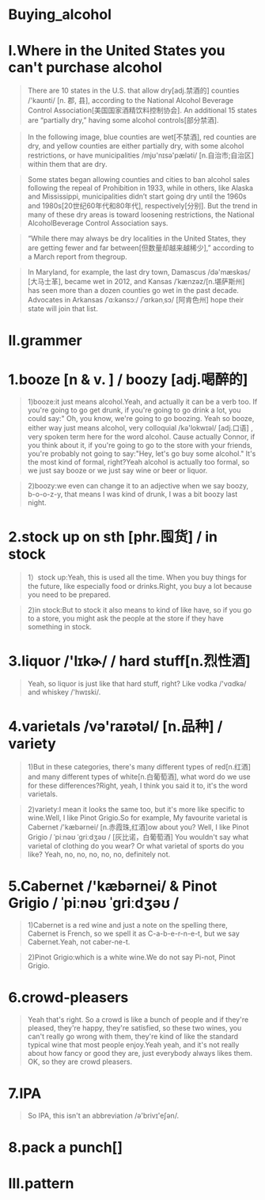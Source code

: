 # Buying_alcohol
# I.Where in the United States you can't purchase alcohol
> There are 10 states in the U.S. that allow dry[adj.禁酒的] counties /'kaʊnti/ [n. 郡, 县], according to the National Alcohol Beverage Control Association[美国国家酒精饮料控制协会]. An additional 15 states are “partially dry,” having some alcohol controls[部分禁酒].

> In the following image, blue counties are wet[不禁酒], red counties are dry, and yellow counties are either partially dry, with some alcohol restrictions, or have municipalities /mjʊ'nɪsə'pæləti/ [n.自治市;自治区] within them that are dry.

> Some states began allowing counties and cities to ban alcohol sales following the repeal of Prohibition in 1933, while in others, like Alaska and Mississippi, municipalities didn’t start going dry until the 1960s and 1980s[20世纪60年代和80年代], respectively[分别]. But the trend in many of these dry areas is toward loosening restrictions, the National AlcoholBeverage Control Association says.

> “While there may always be dry localities in the United States, they are getting fewer and far between[但数量却越来越稀少],” according to a March report from thegroup.

> In Maryland, for example, the last dry town, Damascus /də'mæskəs/ [大马士革], became wet in 2012, and Kansas /ˈkænzəz/[n.堪萨斯州] has seen more than a dozen counties go wet in the past decade. Advocates in Arkansas /ˈɑ:kənsɔ:/ /ˈɑrkənˌsɔ/ [阿肯色州] hope their state will join that list.

# II.grammer
# 1.booze [n & v. ] / boozy [adj.喝醉的] 
> 1)booze:it just means alcohol.Yeah, and actually it can be a verb too. If you're going to go get drunk, if you're going to go drink a lot, you could say:" Oh, you know, we're going to go boozing. Yeah so booze, either way just means alcohol, very colloquial /kə'lokwɪəl/ [adj.口语] , very spoken term here for the word alcohol. Cause actually Connor, if you think about it, if you're going to go to the store with your friends, you're probably not going to say:"Hey, let's go buy some alcohol." It's the most kind of formal, right?Yeah alcohol is actually too formal, so we just say booze or we just say wine or beer or liquor.

> 2)boozy:we even can change it to an adjective when we say boozy, b-o-o-z-y, that means I was kind of drunk, I was a bit boozy last night.

# 2.stock up on sth [phr.囤货] / in stock
> 1）stock up:Yeah, this is used all the time. When you buy things for the future, like especially food or drinks.Right, you buy a lot because you need to be prepared.

> 2)in stock:But to stock it also means to kind of like have, so if you go to a store, you might ask the people at the store if they have something in stock.

# 3.liquor /'lɪkɚ/ / hard stuff[n.烈性酒]
> Yeah, so liquor is just like that hard stuff, right? Like vodka /'vɑdkə/ and whiskey /'hwɪski/.

# 4.varietals  /və'raɪətəl/ [n.品种] / variety 
> 1)But in these categories, there's many different types of red[n.红酒] and many different types of white[n.白葡萄酒], what word do we use for these differences?Right, yeah, I think you said it to, it's the word varietals.

> 2)variety:I mean it looks the same too, but it's more like specific to wine.Well, I like Pinot Grigio.So for example, My favourite varietal is Cabernet /'kæbərnei/ [n.赤霞珠,红酒]ow about you? Well, I like Pinot Grigio / ˈpiːnəʊ ˈɡriːdʒəʊ / [灰比诺，白葡萄酒] You wouldn't say what varietal of clothing do you wear? Or what varietal of sports do you like? Yeah, no, no, no, no, no, definitely not. 

# 5.Cabernet /'kæbərnei/ & Pinot Grigio / ˈpiːnəʊ ˈɡriːdʒəʊ / 
> 1)Cabernet is a red wine and just a note on the spelling there, Cabernet is French, so we spell it as C-a-b-e-r-n-e-t, but we say Cabernet.Yeah, not caber-ne-t.

> 2)Pinot Grigio:which is a white wine.We do not say Pi-not, Pinot Grigio.

# 6.crowd-pleasers
> Yeah that's right. So a crowd is like a bunch of people and if they're pleased, they're happy, they're satisfied, so these two wines, you can't really go wrong with them, they're kind of like the standard typical wine that most people enjoy.Yeah yeah, and it's not really about how fancy or good they are, just everybody always likes them. OK, so they are crowd pleasers.

# 7.IPA
> So IPA, this isn't an abbreviation /ə'brivɪ'eʃən/.

# 8.pack a punch[]





# III.pattern










